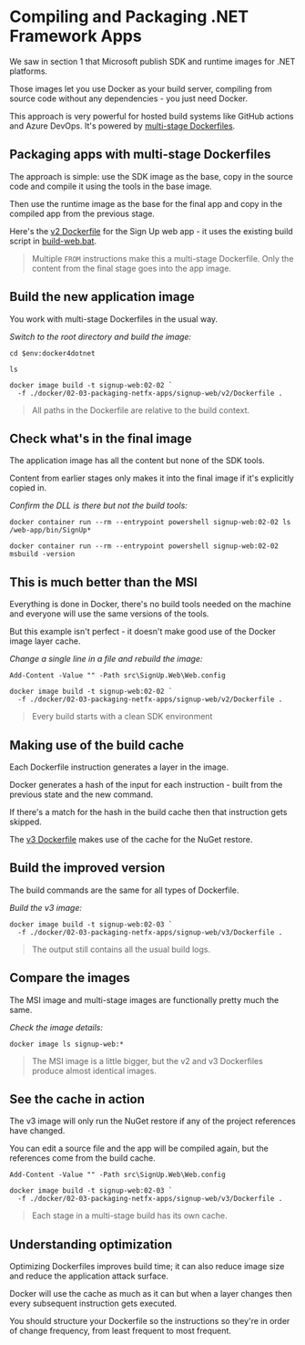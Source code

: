 
# Compiling and Packaging .NET Framework Apps

We saw in section 1 that Microsoft publish SDK and runtime images for .NET platforms.

Those images let you use Docker as your build server, compiling from source code without any dependencies - you just need Docker.

This approach is very powerful for hosted build systems like GitHub actions and Azure DevOps. It's powered by [multi-stage Dockerfiles]().

## Packaging apps with multi-stage Dockerfiles

The approach is simple: use the SDK image as the base, copy in the source code and compile it using the tools in the base image. 

Then use the runtime image as the base for the final app and copy in the compiled app from the previous stage.

Here's the [v2 Dockerfile](../../docker/02-03-packaging-netfx-apps/signup-web/v2/Dockerfile) for the Sign Up web app - it uses the existing build script in [build-web.bat](../../src/build-web.bat).

> Multiple `FROM` instructions make this a multi-stage Dockerfile. Only the content from the final stage goes into the app image.


## Build the new application image

You work with multi-stage Dockerfiles in the usual way. 

_Switch to the root directory and build the image:_

```
cd $env:docker4dotnet

ls

docker image build -t signup-web:02-02 `
  -f ./docker/02-03-packaging-netfx-apps/signup-web/v2/Dockerfile .
```

> All paths in the Dockerfile are relative to the build context.


## Check what's in the final image

The application image has all the content but none of the SDK tools. 

Content from earlier stages only makes it into the final image if it's explicitly copied in.

_Confirm the DLL is there but not the build tools:_

```
docker container run --rm --entrypoint powershell signup-web:02-02 ls /web-app/bin/SignUp*

docker container run --rm --entrypoint powershell signup-web:02-02 msbuild -version
```

## This is much better than the MSI

Everything is done in Docker, there's no build tools needed on the machine and everyone will use the same versions of the tools.

But this example isn't perfect - it doesn't make good use of the Docker image layer cache.

_Change a single line in a file and rebuild the image:_

```
Add-Content -Value "" -Path src\SignUp.Web\Web.config

docker image build -t signup-web:02-02 `
  -f ./docker/02-03-packaging-netfx-apps/signup-web/v2/Dockerfile .
```

> Every build starts with a clean SDK environment

## Making use of the build cache

Each Dockerfile instruction generates a layer in the image. 

Docker generates a hash of the input for each instruction - built from the previous state and the new command.

If there's a match for the hash in the build cache then that instruction gets skipped.

The [v3 Dockerfile](../../docker/02-03-packaging-netfx-apps/signup-web/v3/Dockerfile) makes use of the cache for the NuGet restore.


## Build the improved version

The build commands are the same for all types of Dockerfile.

_Build the v3 image:_

```
docker image build -t signup-web:02-03 `
  -f ./docker/02-03-packaging-netfx-apps/signup-web/v3/Dockerfile .
```

> The output still contains all the usual build logs.


## Compare the images

The MSI image and multi-stage images are functionally pretty much the same.

_Check the image details:_

```
docker image ls signup-web:*
```

> The MSI image is a little bigger, but the v2 and v3 Dockerfiles produce almost identical images.


## See the cache in action

The v3 image will only run the NuGet restore if any of the project references have changed. 

You can edit a source file and the app will be compiled again, but the references come from the build cache.

```
Add-Content -Value "" -Path src\SignUp.Web\Web.config

docker image build -t signup-web:02-03 `
  -f ./docker/02-03-packaging-netfx-apps/signup-web/v3/Dockerfile .
```

> Each stage in a multi-stage build has its own cache.


## Understanding optimization

Optimizing Dockerfiles improves build time; it can also reduce image size and reduce the application attack surface.

Docker will use the cache as much as it can but when a layer changes then every subsequent instruction gets executed.

You should structure your Dockerfile so the instructions so they're in order of change frequency, from least frequent to most frequent.


